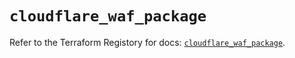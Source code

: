 # `cloudflare_waf_package`

Refer to the Terraform Registory for docs: [`cloudflare_waf_package`](https://www.terraform.io/docs/providers/cloudflare/r/waf_package).

